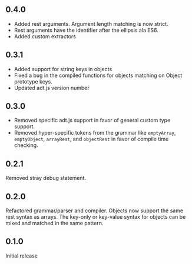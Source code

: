 ## 0.4.0

* Added rest arguments. Argument length matching is now strict.
* Rest arguments have the identifier after the ellipsis ala ES6.
* Added custom extractors

## 0.3.1

* Added support for string keys in objects
* Fixed a bug in the compiled functions for objects matching on Object
prototype keys.
* Updated adt.js version number

## 0.3.0

* Removed specific adt.js support in favor of general custom type support.
* Removed hyper-specific tokens from the grammar like `emptyArray`, `emptyObject`,
`arrayRest`, and `objectRest` in favor of compile time checking.

## 0.2.1

Removed stray debug statement.

## 0.2.0

Refactored grammar/parser and compiler. Objects now support the same rest
syntax as arrays. The key-only or key-value syntax for objects can be mixed
and matched in the same pattern.

## 0.1.0

Initial release
